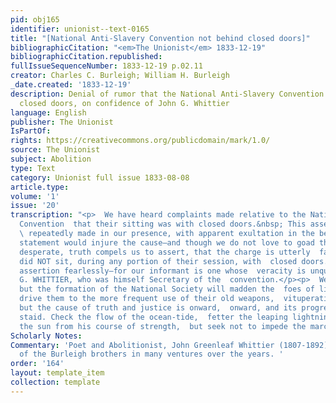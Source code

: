 ```yaml
---
pid: obj165
identifier: unionist--text-0165
title: "[National Anti-Slavery Convention not behind closed doors]"
bibliographicCitation: "<em>The Unionist</em> 1833-12-19"
bibliographicCitation.republished: 
fullIssueSequenceNumber: 1833-12-19 p.02.11
creator: Charles C. Burleigh; William H. Burleigh
_date.created: '1833-12-19'
description: Denial of rumor that the National Anti-Slavery Convention met behind
  closed doors, on confidence of John G. Whittier
language: English
publisher: The Unionist
IsPartOf: 
rights: https://creativecommons.org/publicdomain/mark/1.0/
source: The Unionist
subject: Abolition
type: Text
category: Unionist full issue 1833-08-08
article.type: 
volume: '1'
issue: '20'
transcription: "<p>  We have heard complaints made relative to the National Anti-Slavery
  Convention  that their sitting was with closed doors.&nbsp; This assertion has been
  \ repeatedly made in our presence, with apparent exultation in the belief that  the
  statement would injure the cause—and though we do not love to goad the  already
  desperate, truth compels us to assert, that the charge is utterly  false. The convention
  did NOT sit, during any portion of their session, with  closed doors. We make this
  assertion fearlessly—for our informant is one whose  veracity is unquestionable—JOHN
  G. WHITTIER, who was himself Secretary of the  convention.</p><p>  We have no doubt
  but the formation of the National Society will madden the  foes of liberty, and
  drive them to the more frequent use of their old weapons,  vituperation and falsehood,
  but the cause of truth and justice is onward,  onward, and its progress cannot be
  staid. Check the flow of the ocean-tide,  fetter the leaping lightning, hold back
  the sun from his course of strength,  but seek not to impede the march of Emancipation.</p><p></p>"
Scholarly Notes: 
Commentary: 'Poet and Abolitionist, John Greenleaf Whittier (1807-1892), was an associate
  of the Burleigh brothers in many ventures over the years. '
order: '164'
layout: template_item
collection: template
---
```

